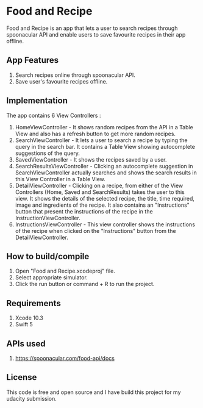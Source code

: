 # Food and Recipe

Food and Recipe is an app that lets a user to search recipes through spoonacular API and enable users to save favourite recipes in their app offline.

## App Features

1. Search recipes online through spoonacular API.
2. Save user's favourite recipes offline.


## Implementation

The app contains 6 View Controllers :
1. HomeViewController - It shows random recipes from the API in a Table View and also has a refresh button to get more random recipes.
2. SearchViewController - It lets a user to search a recipe by typing the query in the search bar. It contains a Table View showing autocomplete suggestions of the query.
3. SavedViewController - It shows the recipes saved by a user.
4. SearchResultsViewController - Clicking an autocomplete suggestion in SearchViewController actually searches and shows the search results in this View Controller in a Table View.
5. DetailViewController - Clicking on a recipe, from either of the View Controllers (Home, Saved and SearchResults) takes the user to this view. It shows the details of the selected recipe, the title, time required, image and ingredients of the recipe. It also contains an "Instructions" button that present the instructions of the recipe in the InstructionViewController.
6. InstructionsViewController - This view controller shows the instructions of the recipe when clicked on the "Instructions" button from the DetailViewController.

## How to build/compile
1. Open "Food and Recipe.xcodeproj" file.
2. Select appropriate simulator.
3. Click the run button or command + R to run the project.

## Requirements
1. Xcode 10.3
2. Swift 5

## APIs used
1. https://spoonacular.com/food-api/docs

## License
This code is free and open source and I have build this project for my udacity submission.

